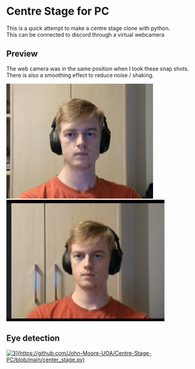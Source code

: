 #  Centre Stage for PC
This is a quick attempt to make a centre stage clone with python.  
This can be connected to discord through a virtual webcamera

## Preview
The web camera was in the same position when I took these snap shots.
There is also a smoothing effect to reduce noise / shaking.

![1](https://github.com/John-Moore-UOA/Center-Stage-PC/blob/main/Screenshot%202025-03-11%20211855.png)
![2](https://github.com/John-Moore-UOA/Center-Stage-PC/blob/main/Screenshot%202025-03-11%20211930.png)

## Eye detection
[![3](https://github.com/John-Moore-UOA/Centre-Stage-PC/blob/main/eye%20detection.png](https://github.com/John-Moore-UOA/Centre-Stage-PC/blob/main/center_stage.py))](https://github.com/John-Moore-UOA/Centre-Stage-PC/blob/main/center_stage.py)
](https://github.com/John-Moore-UOA/Centre-Stage-PC/blob/main/center_stage.py)
